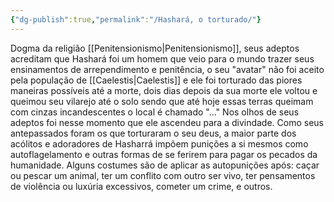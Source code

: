 ```yaml
---
{"dg-publish":true,"permalink":"/Hashará, o torturado/"}
---
```


Dogma da religião [[Penitensionismo\|Penitensionismo]], seus adeptos acreditam que Hashará foi um homem que veio para o mundo trazer seus ensinamentos de arrependimento e penitência, o seu "avatar" não foi aceito pela população de [[Caelestis\|Caelestis]] e ele foi torturado das piores maneiras possíveis até a morte, dois dias depois da sua morte ele voltou e queimou seu vilarejo até o solo sendo que até hoje essas terras queimam com cinzas incandescentes o local é chamado "..." Nos olhos de seus adeptos foi nesse momento que ele ascendeu para a divindade. Como seus antepassados foram os que torturaram o seu deus, a maior parte dos acólitos e adoradores de Hasharrá impõem punições a si mesmos como autoflagelamento e outras formas de se ferirem para pagar os pecados da humanidade. Alguns costumes são de aplicar as autopunições após: caçar ou pescar um animal, ter um conflito com outro ser vivo, ter pensamentos de violência ou luxúria excessivos, cometer um crime, e outros.
